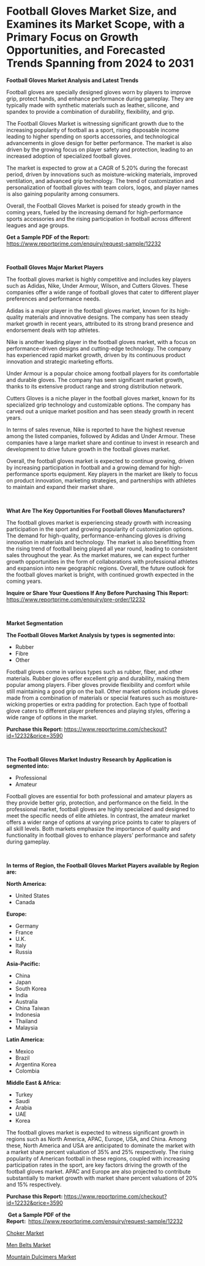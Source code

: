 <p><h1>Football Gloves Market Size, and Examines its Market Scope, with a Primary Focus on Growth Opportunities, and Forecasted Trends Spanning from 2024 to 2031</h1></p><p><strong>Football Gloves Market Analysis and Latest Trends</strong></p>
<p><p>Football gloves are specially designed gloves worn by players to improve grip, protect hands, and enhance performance during gameplay. They are typically made with synthetic materials such as leather, silicone, and spandex to provide a combination of durability, flexibility, and grip.</p><p>The Football Gloves Market is witnessing significant growth due to the increasing popularity of football as a sport, rising disposable income leading to higher spending on sports accessories, and technological advancements in glove design for better performance. The market is also driven by the growing focus on player safety and protection, leading to an increased adoption of specialized football gloves.</p><p>The market is expected to grow at a CAGR of 5.20% during the forecast period, driven by innovations such as moisture-wicking materials, improved ventilation, and advanced grip technology. The trend of customization and personalization of football gloves with team colors, logos, and player names is also gaining popularity among consumers.</p><p>Overall, the Football Gloves Market is poised for steady growth in the coming years, fueled by the increasing demand for high-performance sports accessories and the rising participation in football across different leagues and age groups.</p></p>
<p><strong>Get a Sample PDF of the Report:&nbsp;</strong> <a href="https://www.reportprime.com/enquiry/request-sample/12232">https://www.reportprime.com/enquiry/request-sample/12232</a></p>
<p>&nbsp;</p>
<p><strong>Football Gloves Major Market Players</strong></p>
<p><p>The football gloves market is highly competitive and includes key players such as Adidas, Nike, Under Armour, Wilson, and Cutters Gloves. These companies offer a wide range of football gloves that cater to different player preferences and performance needs.</p><p>Adidas is a major player in the football gloves market, known for its high-quality materials and innovative designs. The company has seen steady market growth in recent years, attributed to its strong brand presence and endorsement deals with top athletes.</p><p>Nike is another leading player in the football gloves market, with a focus on performance-driven designs and cutting-edge technology. The company has experienced rapid market growth, driven by its continuous product innovation and strategic marketing efforts.</p><p>Under Armour is a popular choice among football players for its comfortable and durable gloves. The company has seen significant market growth, thanks to its extensive product range and strong distribution network.</p><p>Cutters Gloves is a niche player in the football gloves market, known for its specialized grip technology and customizable options. The company has carved out a unique market position and has seen steady growth in recent years.</p><p>In terms of sales revenue, Nike is reported to have the highest revenue among the listed companies, followed by Adidas and Under Armour. These companies have a large market share and continue to invest in research and development to drive future growth in the football gloves market.</p><p>Overall, the football gloves market is expected to continue growing, driven by increasing participation in football and a growing demand for high-performance sports equipment. Key players in the market are likely to focus on product innovation, marketing strategies, and partnerships with athletes to maintain and expand their market share.</p></p>
<p>&nbsp;</p>
<p><strong>What Are The Key Opportunities For Football Gloves Manufacturers?</strong></p>
<p><p>The football gloves market is experiencing steady growth with increasing participation in the sport and growing popularity of customization options. The demand for high-quality, performance-enhancing gloves is driving innovation in materials and technology. The market is also benefitting from the rising trend of football being played all year round, leading to consistent sales throughout the year. As the market matures, we can expect further growth opportunities in the form of collaborations with professional athletes and expansion into new geographic regions. Overall, the future outlook for the football gloves market is bright, with continued growth expected in the coming years.</p></p>
<p><strong>Inquire or Share Your Questions If Any Before Purchasing This Report:</strong> <a href="https://www.reportprime.com/enquiry/pre-order/12232">https://www.reportprime.com/enquiry/pre-order/12232</a></p>
<p>&nbsp;</p>
<p><strong>Market Segmentation</strong></p>
<p><strong>The Football Gloves Market Analysis by types is segmented into:</strong></p>
<p><ul><li>Rubber</li><li>Fibre</li><li>Other</li></ul></p>
<p><p>Football gloves come in various types such as rubber, fiber, and other materials. Rubber gloves offer excellent grip and durability, making them popular among players. Fiber gloves provide flexibility and comfort while still maintaining a good grip on the ball. Other market options include gloves made from a combination of materials or special features such as moisture-wicking properties or extra padding for protection. Each type of football glove caters to different player preferences and playing styles, offering a wide range of options in the market.</p></p>
<p><strong>Purchase this Report:&nbsp;</strong><a href="https://www.reportprime.com/checkout?id=12232&price=3590">https://www.reportprime.com/checkout?id=12232&price=3590</a></p>
<p>&nbsp;</p>
<p><strong>The Football Gloves Market Industry Research by Application is segmented into:</strong></p>
<p><ul><li>Professional</li><li>Amateur</li></ul></p>
<p><p>Football gloves are essential for both professional and amateur players as they provide better grip, protection, and performance on the field. In the professional market, football gloves are highly specialized and designed to meet the specific needs of elite athletes. In contrast, the amateur market offers a wider range of options at varying price points to cater to players of all skill levels. Both markets emphasize the importance of quality and functionality in football gloves to enhance players' performance and safety during gameplay.</p></p>
<p>&nbsp;</p>
<p><strong>In terms of Region, the Football Gloves Market Players available by Region are:</strong></p>
<p>
    <p> <strong> North America: </strong>
        <ul>
            <li>United States</li>
            <li>Canada</li>
        </ul>
        </p> 
    <p> <strong> Europe: </strong>
        <ul>
            <li>Germany</li>
            <li>France</li>
            <li>U.K.</li>
            <li>Italy</li>
            <li>Russia</li>
        </ul>
        </p> 
    <p> <strong> Asia-Pacific: </strong>
        <ul>
            <li>China</li>
            <li>Japan</li>
            <li>South Korea</li>
            <li>India</li>
            <li>Australia</li>
            <li>China Taiwan</li>
            <li>Indonesia</li>
            <li>Thailand</li>
            <li>Malaysia</li>
        </ul>
        </p> 
    <p> <strong> Latin America: </strong>
        <ul>
            <li>Mexico</li>
            <li>Brazil</li>
            <li>Argentina Korea</li>
            <li>Colombia</li>
        </ul>
        </p> 
    <p> <strong> Middle East & Africa: </strong>
        <ul>
            <li>Turkey</li>
            <li>Saudi</li>
            <li>Arabia</li>
            <li>UAE</li>
            <li>Korea</li>
        </ul>
    </p>
    </p>
<p><p>The football gloves market is expected to witness significant growth in regions such as North America, APAC, Europe, USA, and China. Among these, North America and USA are anticipated to dominate the market with a market share percent valuation of 35% and 25% respectively. The rising popularity of American football in these regions, coupled with increasing participation rates in the sport, are key factors driving the growth of the football gloves market. APAC and Europe are also projected to contribute substantially to market growth with market share percent valuations of 20% and 15% respectively.</p></p>
<p><strong>Purchase this Report: </strong><a href="https://www.reportprime.com/checkout?id=12232&price=3590">https://www.reportprime.com/checkout?id=12232&price=3590</a></p>
<p>&nbsp;<strong>Get a Sample PDF of the Report:&nbsp;&nbsp;</strong><a href="https://www.reportprime.com/enquiry/request-sample/12232">https://www.reportprime.com/enquiry/request-sample/12232</a></p>
<p><strong></strong></p>
<p><p><a href="https://github.com/kosella/Market-Research-Report-List-2/blob/main/choker-market.md">Choker Market</a></p><p><a href="https://github.com/julyju69/Market-Research-Report-List-2/blob/main/men-belts-market.md">Men Belts Market</a></p><p><a href="https://github.com/nathandecarvalho/Market-Research-Report-List-2/blob/main/mountain-dulcimers-market.md">Mountain Dulcimers Market</a></p></p>
